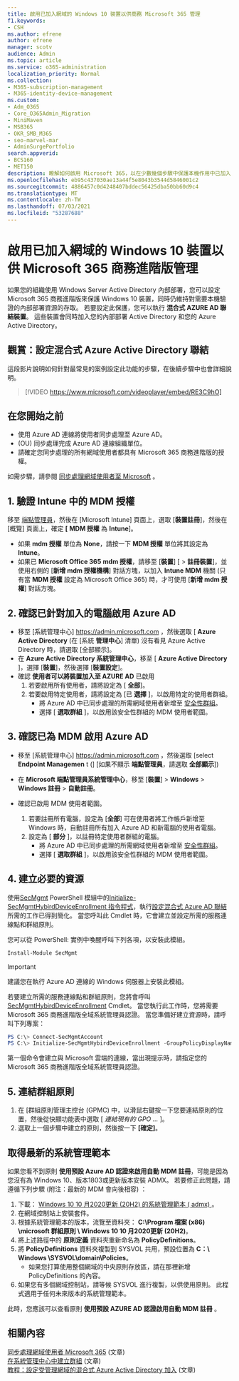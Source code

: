 ```yaml
---
title: 啟用已加入網域的 Windows 10 裝置以供商務 Microsoft 365 管理
f1.keywords:
- CSH
ms.author: efrene
author: efrene
manager: scotv
audience: Admin
ms.topic: article
ms.service: o365-administration
localization_priority: Normal
ms.collection:
- M365-subscription-management
- M365-identity-device-management
ms.custom:
- Adm_O365
- Core_O365Admin_Migration
- MiniMaven
- MSB365
- OKR_SMB_M365
- seo-marvel-mar
- AdminSurgePortfolio
search.appverid:
- BCS160
- MET150
description: 瞭解如何啟用 Microsoft 365，以在少數幾個步驟中保護本機作用中已加入目錄的 Windows 10 裝置。
ms.openlocfilehash: eb95c437030ae13a44f5e8043b3544d5846001c2
ms.sourcegitcommit: 4886457c0d4248407bddec56425dba50bb60d9c4
ms.translationtype: MT
ms.contentlocale: zh-TW
ms.lasthandoff: 07/03/2021
ms.locfileid: "53287688"
---
```

# <a name="enable-domain-joined-windows-10-devices-to-be-managed-by-microsoft-365-business-premium"></a>啟用已加入網域的 Windows 10 裝置以供 Microsoft 365 商務進階版管理

如果您的組織使用 Windows Server Active Directory 內部部署，您可以設定 Microsoft 365 商務進階版來保護 Windows 10 裝置，同時仍維持對需要本機驗證的內部部署資源的存取。
若要設定此保護，您可以執行 **混合式 AZURE AD 聯結裝置**。 這些裝置會同時加入您的內部部署 Active Directory 和您的 Azure Active Directory。

## <a name="watch-configure-hybrid-azure-active-directory-join"></a>觀賞：設定混合式 Azure Active Directory 聯結

這段影片說明如何針對最常見的案例設定此功能的步驟，在後續步驟中也會詳細說明。

> [!VIDEO https://www.microsoft.com/videoplayer/embed/RE3C9hO]
  
## <a name="before-you-begin"></a>在您開始之前

- 使用 Azure AD 連線將使用者同步處理至 Azure AD。
-  (OU) 同步處理完成 Azure AD 連線組織單位。
- 請確定您同步處理的所有網域使用者都具有 Microsoft 365 商務進階版的授權。

如需步驟，請參閱 [同步處理網域使用者至 Microsoft](manage-domain-users.md) 。

## <a name="1-verify-mdm-authority-in-intune"></a>1. 驗證 Intune 中的 MDM 授權

移至 [端點管理員](https://endpoint.microsoft.com/#blade/Microsoft_Intune_Enrollment/EnrollmentMenu/overview)，然後在 [Microsoft Intune] 頁面上，選取 [**裝置註冊**]，然後在 [概覽] 頁面上，確定 **[** **MDM 授權** 為 **Intune**]。

- 如果 **mdm 授權** 單位為 **None**，請按一下 **MDM 授權** 單位將其設定為 **Intune**。
- 如果已 **Microsoft Office 365** **mdm 授權**，請移至 [**裝置**] [  >  **註冊裝置**]，並使用右側的 [**新增 mdm 授權機構**] 對話方塊，以加入 **Intune MDM** 機關 (只有當 **MDM 授權** 設定為 Microsoft Office 365) 時，才可使用 [**新增 mdm 授權**] 對話方塊。

## <a name="2-verify-azure-ad-is-enabled-for-joining-computers"></a>2. 確認已針對加入的電腦啟用 Azure AD

- 移至 [系統管理中心] <a href="https://go.microsoft.com/fwlink/p/?linkid=2024339" target="_blank">https://admin.microsoft.com</a> ，然後選取 [ **Azure Active Directory** (在 [系統 **管理中心**] 清單) 沒有看見 Azure Active Directory 時，請選取 [全部顯示]。 
- 在 **Azure Active Directory 系統管理中心**，移至 [ **Azure Active Directory** ]，選擇 [**裝置**]，然後選擇 [**裝置設定**]。
- 確認 **使用者可以將裝置加入至 AZURE AD** 已啟用 
    1. 若要啟用所有使用者，請將設定為 [ **全部**]。
    2. 若要啟用特定使用者，請將設定為 [已 **選擇** ]，以啟用特定的使用者群組。
        - 將 Azure AD 中已同步處理的所需網域使用者新增至 [安全性群組](../admin/create-groups/create-groups.md)。
        - 選擇 [ **選取群組** ]，以啟用該安全性群組的 MDM 使用者範圍。

## <a name="3-verify-azure-ad-is-enabled-for-mdm"></a>3. 確認已為 MDM 啟用 Azure AD

- 移至 [系統管理中心] <a href="https://go.microsoft.com/fwlink/p/?linkid=2024339" target="_blank">https://admin.microsoft.com</a> ，然後選取 [select **Endpoint Managemen** t (] [如果不顯示 **端點管理員**，請選取 **全部顯示**]) 
- 在 **Microsoft 端點管理員系統管理中心**，移至 [**裝置**]  >  **Windows**  >  **Windows 註冊**  >  **自動註冊**。
- 確認已啟用 MDM 使用者範圍。

    1. 若要註冊所有電腦，設定為 [**全部**] 可在使用者將工作帳戶新增至 Windows 時，自動註冊所有加入 Azure AD 和新電腦的使用者電腦。
    2. 設定為 [ **部分** ]，以註冊特定使用者群組的電腦。
        -  將 Azure AD 中已同步處理的所需網域使用者新增至 [安全性群組](../admin/create-groups/create-groups.md)。
        -  選擇 [ **選取群組** ]，以啟用該安全性群組的 MDM 使用者範圍。

## <a name="4-create-the-required-resources"></a>4. 建立必要的資源 

使用[SecMgmt](https://www.powershellgallery.com/packages/SecMgmt) PowerShell 模組中的[Initialize-SecMgmtHybirdDeviceEnrollment 指令程式](https://github.com/microsoft/secmgmt-open-powershell/blob/master/docs/help/Initialize-SecMgmtHybirdDeviceEnrollment.md)，執行[設定混合式 Azure AD 聯結](/azure/active-directory/devices/hybrid-azuread-join-managed-domains#configure-hybrid-azure-ad-join)所需的工作已得到簡化。 當您呼叫此 Cmdlet 時，它會建立並設定所需的服務連線點和群組原則。

您可以從 PowerShell: 實例中喚醒呼叫下列各項，以安裝此模組。

```powershell
Install-Module SecMgmt
```

> [!IMPORTANT]
> 建議您在執行 Azure AD 連線的 Windows 伺服器上安裝此模組。

若要建立所需的服務連線點和群組原則，您將會呼叫  [SecMgmtHybirdDeviceEnrollment](https://github.com/microsoft/secmgmt-open-powershell/blob/master/docs/help/Initialize-SecMgmtHybirdDeviceEnrollment.md) Cmdlet。 當您執行此工作時，您將需要 Microsoft 365 商務進階版全域系統管理員認證。 當您準備好建立資源時，請呼叫下列專案：

```powershell
PS C:\> Connect-SecMgmtAccount
PS C:\> Initialize-SecMgmtHybirdDeviceEnrollment -GroupPolicyDisplayName 'Device Management'
```

第一個命令會建立與 Microsoft 雲端的連線，當出現提示時，請指定您的 Microsoft 365 商務進階版全域系統管理員認證。

## <a name="5-link-the-group-policy"></a>5. 連結群組原則

1. 在 [群組原則管理主控台 (GPMC) 中，以滑鼠右鍵按一下您要連結原則的位置，然後從快顯功能表中選取 [ *連結現有的 GPO ...* ]。
2. 選取上一個步驟中建立的原則，然後按一下 **[確定]**。

## <a name="get-the-latest-administrative-templates"></a>取得最新的系統管理範本

如果您看不到原則 **使用預設 Azure AD 認證來啟用自動 MDM 註冊**，可能是因為您沒有為 Windows 10、版本1803或更新版本安裝 ADMX。 若要修正此問題，請遵循下列步驟 (附注：最新的 MDM 會向後相容) ：

1. 下載： [Windows 10 10 月2020更新 (20H2) 的系統管理範本 ( admx) ](https://www.microsoft.com/download/102157)。
2. 在網域控制站上安裝套件。
3. 根據系統管理範本的版本，流覽至資料夾： **C:\Program 檔案 (x86) \microsoft 群組原則 \ Windows 10 10 月2020更新 (20H2)**。
4. 將上述路徑中的 **原則定義** 資料夾重新命名為 **PolicyDefinitions**。
5. 將 **PolicyDefinitions** 資料夾複製到 SYSVOL 共用，預設位置為 **C：\ Windows \SYSVOL\domain\Policies**。
   - 如果您打算使用整個網域的中央原則存放區，請在那裡新增 PolicyDefinitions 的內容。
6. 如果您有多個網域控制站，請等候 SYSVOL 進行複製，以供使用原則。 此程式適用于任何未來版本的系統管理範本。

此時，您應該可以查看原則 **使用預設 AZURE AD 認證啟用自動 MDM 註冊** 。

## <a name="related-content"></a>相關內容

[同步處理網域使用者 Microsoft 365](manage-domain-users.md) (文章) \
[在系統管理中心中建立群組](../admin/create-groups/create-groups.md) (文章) \
[教程：設定受管理網域的混合式 Azure Active Directory 加入](/azure/active-directory/devices/hybrid-azuread-join-managed-domains.md) (文章) 